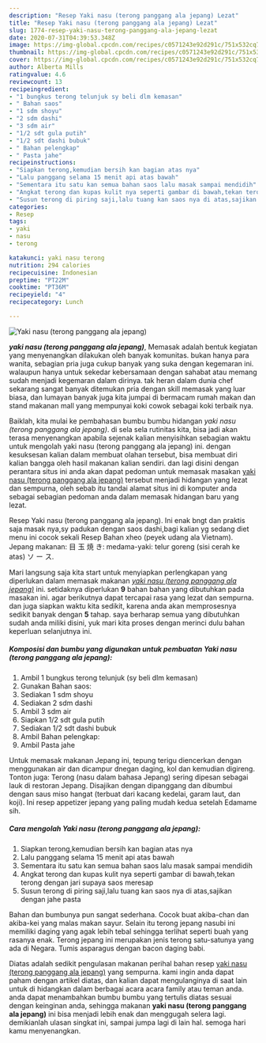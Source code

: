 ```yaml
---
description: "Resep Yaki nasu (terong panggang ala jepang) Lezat"
title: "Resep Yaki nasu (terong panggang ala jepang) Lezat"
slug: 1774-resep-yaki-nasu-terong-panggang-ala-jepang-lezat
date: 2020-07-31T04:39:53.348Z
image: https://img-global.cpcdn.com/recipes/c0571243e92d291c/751x532cq70/yaki-nasu-terong-panggang-ala-jepang-foto-resep-utama.jpg
thumbnail: https://img-global.cpcdn.com/recipes/c0571243e92d291c/751x532cq70/yaki-nasu-terong-panggang-ala-jepang-foto-resep-utama.jpg
cover: https://img-global.cpcdn.com/recipes/c0571243e92d291c/751x532cq70/yaki-nasu-terong-panggang-ala-jepang-foto-resep-utama.jpg
author: Alberta Mills
ratingvalue: 4.6
reviewcount: 13
recipeingredient:
- "1 bungkus terong telunjuk sy beli dlm kemasan"
- " Bahan saos"
- "1 sdm shoyu"
- "2 sdm dashi"
- "3 sdm air"
- "1/2 sdt gula putih"
- "1/2 sdt dashi bubuk"
- " Bahan pelengkap"
- " Pasta jahe"
recipeinstructions:
- "Siapkan terong,kemudian bersih kan bagian atas nya"
- "Lalu panggang selama 15 menit api atas bawah"
- "Sementara itu satu kan semua bahan saos lalu masak sampai mendidih"
- "Angkat terong dan kupas kulit nya seperti gambar di bawah,tekan terong dengan jari supaya saos meresap"
- "Susun terong di piring saji,lalu tuang kan saos nya di atas,sajikan dengan jahe pasta"
categories:
- Resep
tags:
- yaki
- nasu
- terong

katakunci: yaki nasu terong 
nutrition: 294 calories
recipecuisine: Indonesian
preptime: "PT22M"
cooktime: "PT36M"
recipeyield: "4"
recipecategory: Lunch

---
```



![Yaki nasu (terong panggang ala jepang)](https://img-global.cpcdn.com/recipes/c0571243e92d291c/751x532cq70/yaki-nasu-terong-panggang-ala-jepang-foto-resep-utama.jpg)

<b><i>yaki nasu (terong panggang ala jepang)</i></b>, Memasak adalah bentuk kegiatan yang menyenangkan dilakukan oleh banyak komunitas. bukan hanya para wanita, sebagian pria juga cukup banyak yang suka dengan kegemaran ini. walaupun hanya untuk sekedar kebersamaan dengan sahabat atau memang sudah menjadi kegemaran dalam dirinya. tak heran dalam dunia chef sekarang sangat banyak ditemukan pria dengan skill memasak yang luar biasa, dan lumayan banyak juga kita jumpai di bermacam rumah makan dan stand makanan mall yang mempunyai koki cowok sebagai koki terbaik nya.

Baiklah, kita mulai ke pembahasan bumbu bumbu hidangan <i>yaki nasu (terong panggang ala jepang)</i>. di sela sela rutinitas kita, bisa jadi akan terasa menyenangkan apabila sejenak kalian menyisihkan sebagian waktu untuk mengolah yaki nasu (terong panggang ala jepang) ini. dengan kesuksesan kalian dalam membuat olahan tersebut, bisa membuat diri kalian bangga oleh hasil makanan kalian sendiri. dan lagi disini dengan perantara situs ini anda akan dapat pedoman untuk memasak masakan <u>yaki nasu (terong panggang ala jepang)</u> tersebut menjadi hidangan yang lezat dan sempurna, oleh sebab itu tandai alamat situs ini di komputer anda sebagai sebagian pedoman anda dalam memasak hidangan baru yang lezat.

Resep Yaki nasu (terong panggang ala jepang). Ini enak bngt dan praktis saja masak nya,sy padukan dengan saos dashi,bagi kalian yg sedang diet menu ini cocok sekali Resep Bahan xheo (peyek udang ala Vietnam). Jepang makanan: 目 玉 焼 き: medama-yaki: telur goreng (sisi cerah ke atas) ソ ー ス.


Mari langsung saja kita start untuk menyiapkan perlengkapan yang diperlukan dalam memasak makanan <u><i>yaki nasu (terong panggang ala jepang)</i></u> ini. setidaknya diperlukan <b>9</b> bahan bahan yang dibutuhkan pada masakan ini. agar berikutnya dapat tercapai rasa yang lezat dan sempurna. dan juga siapkan waktu kita sedikit, karena anda akan memprosesnya sedikit banyak dengan <b>5</b> tahap. saya berharap semua yang dibutuhkan sudah anda miliki disini, yuk mari kita proses dengan merinci dulu bahan keperluan selanjutnya ini.

<!--inarticleads1-->

##### Komposisi dan bumbu yang digunakan untuk pembuatan Yaki nasu (terong panggang ala jepang):

1. Ambil 1 bungkus terong telunjuk (sy beli dlm kemasan)
1. Gunakan  Bahan saos:
1. Sediakan 1 sdm shoyu
1. Sediakan 2 sdm dashi
1. Ambil 3 sdm air
1. Siapkan 1/2 sdt gula putih
1. Sediakan 1/2 sdt dashi bubuk
1. Ambil  Bahan pelengkap:
1. Ambil  Pasta jahe


Untuk memasak makanan Jepang ini, tepung terigu diencerkan dengan menggunakan air dan dicampur dnegan daging, kol dan kemudian digireng. Tonton juga: Terong (nasu dalam bahasa Jepang) sering dipesan sebagai lauk di restoran Jepang. Disajikan dengan dipanggang dan dibumbui dengan saus miso hangat (terbuat dari kacang kedelai, garam laut, dan koji). Ini resep appetizer jepang yang paling mudah kedua setelah Edamame sih. 

<!--inarticleads2-->

##### Cara mengolah Yaki nasu (terong panggang ala jepang):

1. Siapkan terong,kemudian bersih kan bagian atas nya
1. Lalu panggang selama 15 menit api atas bawah
1. Sementara itu satu kan semua bahan saos lalu masak sampai mendidih
1. Angkat terong dan kupas kulit nya seperti gambar di bawah,tekan terong dengan jari supaya saos meresap
1. Susun terong di piring saji,lalu tuang kan saos nya di atas,sajikan dengan jahe pasta


Bahan dan bumbunya pun sangat sederhana. Cocok buat akiba-chan dan akiba-kei yang malas makan sayur. Selain itu terong jepang nasubi ini memiliki daging yang agak lebih tebal sehingga terlihat seperti buah yang rasanya enak. Terong jepang ini merupakan jenis terong satu-satunya yang ada di Negara. Tumis asparagus dengan bacon daging babi. 

Diatas adalah sedikit pengulasan makanan perihal bahan resep <u>yaki nasu (terong panggang ala jepang)</u> yang sempurna. kami ingin anda dapat paham dengan artikel diatas, dan kalian dapat mengulanginya di saat lain untuk di hidangkan dalam berbagai acara acara family atau teman anda. anda dapat menambahkan bumbu bumbu yang tertulis diatas sesuai dengan keinginan anda, sehingga makanan <b>yaki nasu (terong panggang ala jepang)</b> ini bisa menjadi lebih enak dan menggugah selera lagi. demikianlah ulasan singkat ini, sampai jumpa lagi di lain hal. semoga hari kamu menyenangkan.
